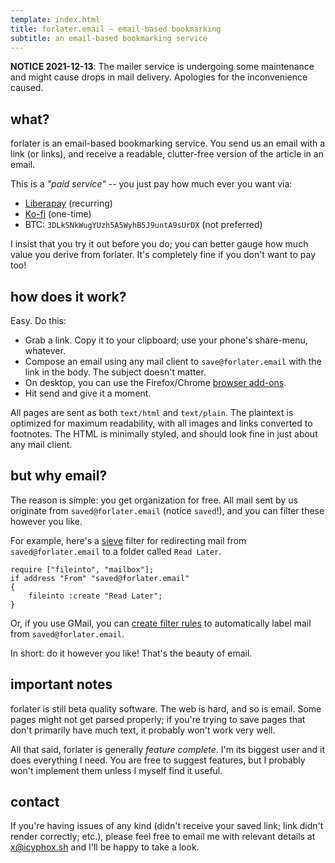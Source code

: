 ```yaml
---
template: index.html
title: forlater.email — email-based bookmarking
subtitle: an email-based bookmarking service
---
```


**NOTICE 2021-12-13**: The mailer service is undergoing some
maintenance and might cause drops in mail delivery. Apologies for the
inconvenience caused.

## what?

forlater is an email-based bookmarking service. You send us an
email with a link (or links), and receive a readable, clutter-free
version of the article in an email.

This is a *"paid service"* -- you just pay how much ever you want via:

- [Liberapay](https://liberapay.com/icyphox/donate) (recurring)
- [Ko-fi](https://ko-fi.com/icyphox) (one-time)
- BTC: `3DLkSNkWugYUzh5A5WyhB5J9untA9sUrDX` (not preferred)

I insist that you try it out before you do; you can better gauge how
much value you derive from forlater. It's completely fine if you don't
want to pay too!

## how does it work?

Easy. Do this:

- Grab a link. Copy it to your clipboard; use your phone's share-menu,
  whatever.
- Compose an email using any mail client to `save@forlater.email` with
  the link in the body. The subject doesn't matter.
- On desktop, you can use the Firefox/Chrome [browser
  add-ons](/add-ons).
- Hit send and give it a moment.

All pages are sent as both `text/html` and `text/plain`. The plaintext is
optimized for maximum readability, with all images and links converted
to footnotes. The HTML is minimally styled, and should look fine in just
about any mail client.

## but why email?

The reason is simple: you get organization for free. All mail sent by us
originate from `saved@forlater.email` (notice `saved`!), and you can
filter these however you like.

For example, here's a [sieve](http://sieve.info/) filter for redirecting
mail from `saved@forlater.email` to a folder called `Read Later`.

```sieve
require ["fileinto", "mailbox"];
if address "From" "saved@forlater.email"
{
    fileinto :create "Read Later";
}
```

Or, if you use GMail, you can [create filter
rules](https://support.google.com/mail/answer/6579?hl=en#zippy=%2Ccreate-a-filter)
to automatically label mail from `saved@forlater.email`.

In short: do it however you like! That's the beauty of email.

## important notes

forlater is still beta quality software. The web is hard, and so is
email. Some pages might not get parsed properly; if you're trying to
save pages that don't primarily have much text, it probably won't work
very well.

All that said, forlater is generally *feature complete*. I'm its biggest
user and it does everything I need. You are free to suggest features,
but I probably won't implement them unless I myself find it useful.

## contact

If you're having issues of any kind (didn't receive your saved link;
link didn't render correctly; etc.), please feel free to email me with
relevant details at [x@icyphox.sh](mailto:x@icyphox.sh) and I'll be
happy to take a look.
